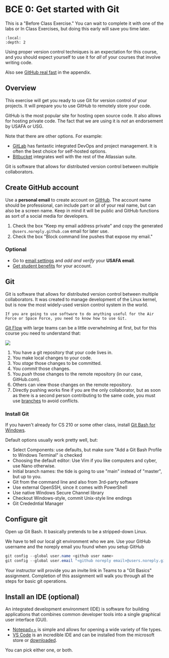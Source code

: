 # BCE 0: Get started with Git

This is a "Before Class Exercise." You can wait to complete it with one of the labs or In Class Exercises, but doing this early will save you time later.

```{contents}
:local:
:depth: 2
```

Using proper version control techniques is an expectation for this course, and you should expect yourself to use it for *all* of your courses that involve writing code.

Also see [GitHub real fast](../appendix/github.md) in the appendix.

## Overview

This exercise will get you ready to use Git for version control of your projects. It will prepare you to use GitHub to remotely store your code.

GitHub is the most popular site for hosting open source code. It also allows for hosting private code. The fact that we are using it is *not* an endorsement by USAFA or USG.

Note that there are other options. For example:

- [GitLab](https://about.gitlab.com/) has fantastic integrated DevOps and project management. It is often the best choice for self-hosted options.
- [Bitbucket](https://bitbucket.org/) integrates well with the rest of the Atlassian suite.

Git is software that allows for distributed version control between multiple collaborators.

## Create GitHub account

Use a **personal email** to create account on [GitHub](https://github.com/). The account name should be professional, can include part or all of your real name, but can also be a screen name. Keep in mind it will be public and GitHub functions as sort of a social media for developers.

1. Check the box "Keep my email address private" and copy the generated `@users.noreply.github.com` email for later use.
2. Check the box "Block command line pushes that expose my email."

### Optional

- Go to [email settings](https://github.com/settings/emails) and *add and verify* your **USAFA email**.
- [Get student benefits](https://education.github.com/benefits) for your account.

## Git

Git is software that allows for distributed version control between multiple collaborators. It was created to manage development of the Linux kernel, but is now the most widely-used version control system in the world.

```{note}
If you are going to use software to do anything useful for the Air Force or Space Force, you need to know how to use Git.
```

[Git Flow](https://docs.github.com/en/get-started/quickstart/github-flow) with large teams can be a little overwhelming at first, but for this course you need to understand that:

![](https://champlintechnologiesllc.com/wp-content/uploads/2017/07/git-basic_600x492.jpg)

1. You have a git repository that your code lives in.
2. You make local changes to your code.
3. You *stage* those changes to be committed.
4. You *commit* those changes.
5. You *push* those changes to the remote repository (in our case, GitHub.com).
6. Others can view those changes on the remote repository.
7. Directly pushing works fine if you are the only collaborator, but as soon as there is a second person contributing to the same code, you must use [branches](https://docs.github.com/en/pull-requests/collaborating-with-pull-requests/proposing-changes-to-your-work-with-pull-requests/about-branches) to avoid conflicts.

### Install Git

If you haven't already for CS 210 or some other class, install [Git Bash for Windows](https://gitforwindows.org/).

Default options usually work pretty well, but:

- Select Components: use defaults, but make sure "Add a Git Bash Profile to Windows Terminal" is checked
- Choosing the default editor: Use Vim if you like computers and cyber, use Nano otherwise.
- Initial branch names: the tide is going to use "main" instead of "master", but up to you.
- Git from the command line and also from 3rd-party software
- Use external OpenSSH, since it comes with PowerShell
- Use native Windows Secure Channel library
- Checkout Windows-style, commit Unix-style line endings
- Git Crededntial Manager

## Configure git

Open up Git Bash. It basically pretends to be a stripped-down Linux.

We have to tell our local git environment who we are. Use your GitHub username and the noreply email you found when you setup GitHub

```powershell
git config --global user.name <github user name>
git config --global user.email "<github noreply email>@users.noreply.github.com"
```

Your instructor will provide you an invite link in Teams to a "Git Basics" assignment. Completion of this assignment will walk you through all the steps for basic git operations.

## Install an IDE (optional)

An integrated development environment (IDE) is software for building applications that combines common developer tools into a single graphical user interface (GUI).

- [Notepad++](https://notepad-plus-plus.org/) is simple and allows for opening a wide variety of file types.
- [VS Code](https://apps.microsoft.com/store/detail/visual-studio-code/XP9KHM4BK9FZ7Q) is an incredible IDE and can be installed from the microsoft store or [downloaded](https://code.visualstudio.com/Download).

You can pick either one, or both.
